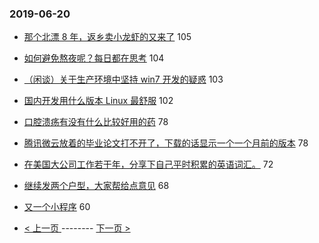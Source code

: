 ### 2019-06-20 
- [那个北漂 8 年，返乡卖小龙虾的又来了](https://www.v2ex.com/t/575735) 105
- [如何避免熬夜呢？每日都在思考](https://www.v2ex.com/t/575708) 104
- [（闲谈）关于生产环境中坚持 win7 开发的疑惑](https://www.v2ex.com/t/575720) 103
- [国内开发用什么版本 Linux 最舒服](https://www.v2ex.com/t/575779) 102
- [口腔溃疡有没有什么比较好用的药](https://www.v2ex.com/t/575744) 78
- [腾讯微云放着的毕业论文打不开了，下载的话显示一个一个月前的版本](https://www.v2ex.com/t/575655) 78
- [在美国大公司工作若干年，分享下自己平时积累的英语词汇。](https://www.v2ex.com/t/575682) 72
- [继续发两个户型，大家帮给点意见](https://www.v2ex.com/t/575748) 68
- [又一个小程序](https://www.v2ex.com/t/575701) 60 

- [ < 上一页 ](https://github.com/able8/v2ex-hot-record/blob/master/2019-06-19.md) -------- [ 下一页 > ](https://github.com/able8/v2ex-hot-record/blob/master/2019-06-21.md)